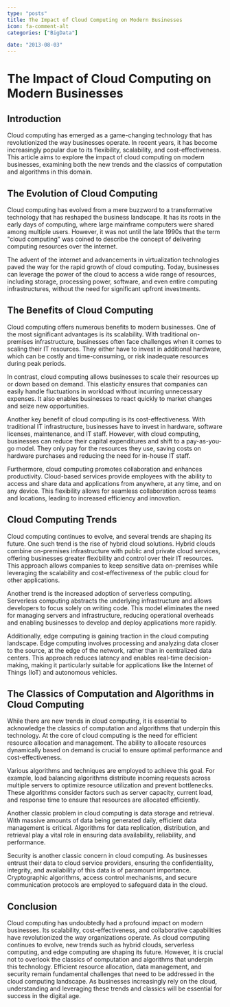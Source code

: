 ```yaml
---
type: "posts"
title: The Impact of Cloud Computing on Modern Businesses
icon: fa-comment-alt
categories: ["BigData"]

date: "2013-08-03"
---
```




# The Impact of Cloud Computing on Modern Businesses

## Introduction

Cloud computing has emerged as a game-changing technology that has revolutionized the way businesses operate. In recent years, it has become increasingly popular due to its flexibility, scalability, and cost-effectiveness. This article aims to explore the impact of cloud computing on modern businesses, examining both the new trends and the classics of computation and algorithms in this domain.

## The Evolution of Cloud Computing

Cloud computing has evolved from a mere buzzword to a transformative technology that has reshaped the business landscape. It has its roots in the early days of computing, where large mainframe computers were shared among multiple users. However, it was not until the late 1990s that the term "cloud computing" was coined to describe the concept of delivering computing resources over the internet.

The advent of the internet and advancements in virtualization technologies paved the way for the rapid growth of cloud computing. Today, businesses can leverage the power of the cloud to access a wide range of resources, including storage, processing power, software, and even entire computing infrastructures, without the need for significant upfront investments.

## The Benefits of Cloud Computing

Cloud computing offers numerous benefits to modern businesses. One of the most significant advantages is its scalability. With traditional on-premises infrastructure, businesses often face challenges when it comes to scaling their IT resources. They either have to invest in additional hardware, which can be costly and time-consuming, or risk inadequate resources during peak periods.

In contrast, cloud computing allows businesses to scale their resources up or down based on demand. This elasticity ensures that companies can easily handle fluctuations in workload without incurring unnecessary expenses. It also enables businesses to react quickly to market changes and seize new opportunities.

Another key benefit of cloud computing is its cost-effectiveness. With traditional IT infrastructure, businesses have to invest in hardware, software licenses, maintenance, and IT staff. However, with cloud computing, businesses can reduce their capital expenditures and shift to a pay-as-you-go model. They only pay for the resources they use, saving costs on hardware purchases and reducing the need for in-house IT staff.

Furthermore, cloud computing promotes collaboration and enhances productivity. Cloud-based services provide employees with the ability to access and share data and applications from anywhere, at any time, and on any device. This flexibility allows for seamless collaboration across teams and locations, leading to increased efficiency and innovation.

## Cloud Computing Trends

Cloud computing continues to evolve, and several trends are shaping its future. One such trend is the rise of hybrid cloud solutions. Hybrid clouds combine on-premises infrastructure with public and private cloud services, offering businesses greater flexibility and control over their IT resources. This approach allows companies to keep sensitive data on-premises while leveraging the scalability and cost-effectiveness of the public cloud for other applications.

Another trend is the increased adoption of serverless computing. Serverless computing abstracts the underlying infrastructure and allows developers to focus solely on writing code. This model eliminates the need for managing servers and infrastructure, reducing operational overheads and enabling businesses to develop and deploy applications more rapidly.

Additionally, edge computing is gaining traction in the cloud computing landscape. Edge computing involves processing and analyzing data closer to the source, at the edge of the network, rather than in centralized data centers. This approach reduces latency and enables real-time decision-making, making it particularly suitable for applications like the Internet of Things (IoT) and autonomous vehicles.

## The Classics of Computation and Algorithms in Cloud Computing

While there are new trends in cloud computing, it is essential to acknowledge the classics of computation and algorithms that underpin this technology. At the core of cloud computing is the need for efficient resource allocation and management. The ability to allocate resources dynamically based on demand is crucial to ensure optimal performance and cost-effectiveness.

Various algorithms and techniques are employed to achieve this goal. For example, load balancing algorithms distribute incoming requests across multiple servers to optimize resource utilization and prevent bottlenecks. These algorithms consider factors such as server capacity, current load, and response time to ensure that resources are allocated efficiently.

Another classic problem in cloud computing is data storage and retrieval. With massive amounts of data being generated daily, efficient data management is critical. Algorithms for data replication, distribution, and retrieval play a vital role in ensuring data availability, reliability, and performance.

Security is another classic concern in cloud computing. As businesses entrust their data to cloud service providers, ensuring the confidentiality, integrity, and availability of this data is of paramount importance. Cryptographic algorithms, access control mechanisms, and secure communication protocols are employed to safeguard data in the cloud.

## Conclusion

Cloud computing has undoubtedly had a profound impact on modern businesses. Its scalability, cost-effectiveness, and collaborative capabilities have revolutionized the way organizations operate. As cloud computing continues to evolve, new trends such as hybrid clouds, serverless computing, and edge computing are shaping its future. However, it is crucial not to overlook the classics of computation and algorithms that underpin this technology. Efficient resource allocation, data management, and security remain fundamental challenges that need to be addressed in the cloud computing landscape. As businesses increasingly rely on the cloud, understanding and leveraging these trends and classics will be essential for success in the digital age.